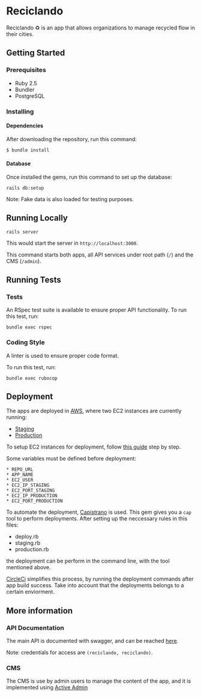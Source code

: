 # Reciclando

Reciclando :recycle: is an app that allows organizations to manage recycled flow in their cities.

## Getting Started
### Prerequisites

* Ruby  2.5
* Bundler
* PostgreSQL

### Installing
#### Dependencies

After downloading the repository, run this command:
```bash
$ bundle install
```

#### Database

Once installed the gems, run this command to set up the database:
```
rails db:setup
```
Note: Fake data is also loaded for testing purposes.

## Running Locally

```
rails server
```
This would start the server in `http://localhost:3000`.

This command starts both apps, all API services under root path (`/`) and the CMS (`/admin`).

## Running Tests
### Tests

An RSpec test suite is available to ensure proper API functionality.
To run this test, run:
```
bundle exec rspec
```

### Coding Style

A linter is used to ensure proper code format.

To run this test, run:
```
bundle exec rubocop
```

## Deployment

The apps are deployed in [AWS](https://aws.amazon.com), where two EC2 instances are currently running:
* [Staging](http://34.213.11.120)
* [Production](http://34.216.31.97)

To setup EC2 instances for deployment, follow [this guide](https://www.digitalocean.com/community/tutorials/deploying-a-rails-app-on-ubuntu-14-04-with-capistrano-nginx-and-puma) step by step.

Some variables must be defined before deployment:
```
* REPO_URL
* APP_NAME
* EC2_USER
* EC2_IP_STAGING
* EC2_PORT_STAGING
* EC2_IP_PRODUCTION
* EC2_PORT_PRODUCTION
```

To automate the deployment, [Capistrano](https://github.com/capistrano/capistrano) is used. This gem gives you a `cap` tool to perform deployments. After setting up the neccessary rules in this files:
* deploy.rb
* staging.rb
* production.rb

the deployment can be perform in the command line, with the tool mentioned above.

[CircleCi](https://circleci.com/) simplifies this process, by running the deployment commands after app build success. Take into account that the deployments belongs to a certain enviorment.

## More information
### API Documentation

The main API is documented with swagger, and can be reached [here](http://34.216.31.97/api_docs).

Note: credentials for access are `(reciclando, reciclando)`.

### CMS

The CMS is use by admin users to manage the content of the app, and it is implemented using [Active Admin](https://activeadmin.info)
